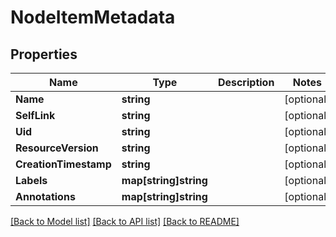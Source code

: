 # NodeItemMetadata

## Properties
Name | Type | Description | Notes
------------ | ------------- | ------------- | -------------
**Name** | **string** |  | [optional] 
**SelfLink** | **string** |  | [optional] 
**Uid** | **string** |  | [optional] 
**ResourceVersion** | **string** |  | [optional] 
**CreationTimestamp** | **string** |  | [optional] 
**Labels** | **map[string]string** |  | [optional] 
**Annotations** | **map[string]string** |  | [optional] 

[[Back to Model list]](../README.md#documentation-for-models) [[Back to API list]](../README.md#documentation-for-api-endpoints) [[Back to README]](../README.md)


